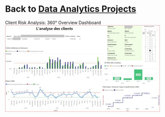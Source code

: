 # **Back to [Data Analytics Projects](<../../README.md>)**


Client Risk Analysis: 360° Overview Dashboard\
![](<Client%20risk%20360%20overview.jpg>)